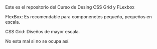 Este es el repositorio del Curso de Desing CSS Grid y FLexbox

FlexBox: Es recomendable para componenetes pequeño, pequeños en escala.

CSS Grid: Diseños de mayor escala.

No esta mal si no se ocupa así.
